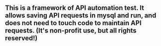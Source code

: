 <h2>This is a framework of API automation test. It allows saving API requests in mysql and run, and does not need to touch code to maintain API requests. (It's non-profit use, but all rights reserved!)<h2>